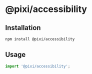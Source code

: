 # @pixi/accessibility

## Installation

```bash
npm install @pixi/accessibility
```

## Usage

```js
import '@pixi/accessibility';
```